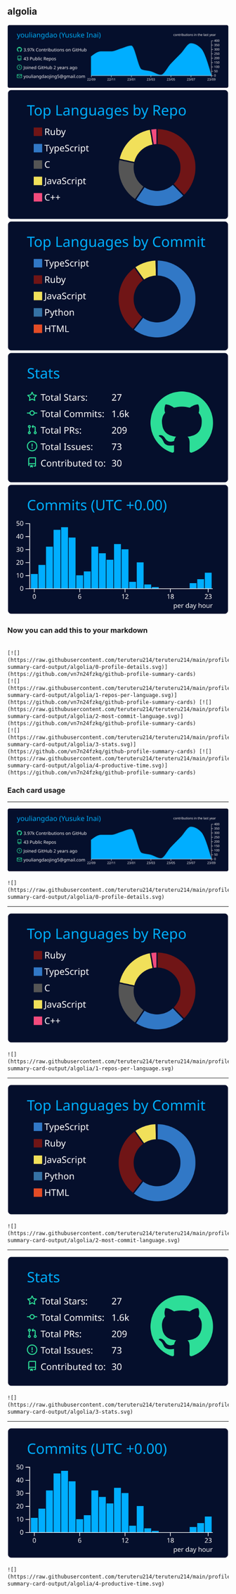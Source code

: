 ## algolia

[![](./0-profile-details.svg)](https://github.com/vn7n24fzkq/github-profile-summary-cards)
[![](./1-repos-per-language.svg)](https://github.com/vn7n24fzkq/github-profile-summary-cards) [![](./2-most-commit-language.svg)](https://github.com/vn7n24fzkq/github-profile-summary-cards)
[![](./3-stats.svg)](https://github.com/vn7n24fzkq/github-profile-summary-cards) [![](./4-productive-time.svg)](https://github.com/vn7n24fzkq/github-profile-summary-cards)
### Now you can add this to your markdown
```

[![](https://raw.githubusercontent.com/teruteru214/teruteru214/main/profile-summary-card-output/algolia/0-profile-details.svg)](https://github.com/vn7n24fzkq/github-profile-summary-cards)
[![](https://raw.githubusercontent.com/teruteru214/teruteru214/main/profile-summary-card-output/algolia/1-repos-per-language.svg)](https://github.com/vn7n24fzkq/github-profile-summary-cards) [![](https://raw.githubusercontent.com/teruteru214/teruteru214/main/profile-summary-card-output/algolia/2-most-commit-language.svg)](https://github.com/vn7n24fzkq/github-profile-summary-cards)
[![](https://raw.githubusercontent.com/teruteru214/teruteru214/main/profile-summary-card-output/algolia/3-stats.svg)](https://github.com/vn7n24fzkq/github-profile-summary-cards) [![](https://raw.githubusercontent.com/teruteru214/teruteru214/main/profile-summary-card-output/algolia/4-productive-time.svg)](https://github.com/vn7n24fzkq/github-profile-summary-cards)

```

### Each card usage
---

![](./0-profile-details.svg)

```
![](https://raw.githubusercontent.com/teruteru214/teruteru214/main/profile-summary-card-output/algolia/0-profile-details.svg)
```



---

![](./1-repos-per-language.svg)

```
![](https://raw.githubusercontent.com/teruteru214/teruteru214/main/profile-summary-card-output/algolia/1-repos-per-language.svg)
```



---

![](./2-most-commit-language.svg)

```
![](https://raw.githubusercontent.com/teruteru214/teruteru214/main/profile-summary-card-output/algolia/2-most-commit-language.svg)
```



---

![](./3-stats.svg)

```
![](https://raw.githubusercontent.com/teruteru214/teruteru214/main/profile-summary-card-output/algolia/3-stats.svg)
```



---

![](./4-productive-time.svg)

```
![](https://raw.githubusercontent.com/teruteru214/teruteru214/main/profile-summary-card-output/algolia/4-productive-time.svg)
```
